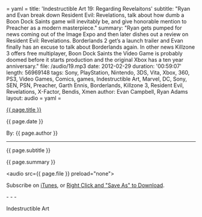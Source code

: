 = yaml =
title: 'Indestructible Art 19: Regarding Revelaitons'
subtitle: "Ryan and Evan break down Resident Evil: Revelations, talk about how dumb a Boon Dock Saints game will inevitably be, and give honorable mention to Preacher as a modern masterpiece."
summary: "Ryan gets pumped for news coming out of the Image Expo and then later dishes out a review on Resident Evil: Revelations. Borderlands 2 get’s a launch trailer and Evan finally has an excuse to talk about Borderlands again. In other news Killzone 3 offers free multiplayer, Boon Dock Saints the Video Game is probably doomed before it starts production and the original Xbox has a ten year anniversary."
file: /audio/19.mp3
date: 2012-02-29
duration: '00:59:07'
length: 56969148
tags: Sony, PlayStation, Nintendo, 3DS, Vita, Xbox, 360, PS3, Video Games, Comics, games, Indestructible Art, Marvel, DC, Sony, SEN, PSN, Preacher, Garth Ennis, Borderlands, Killzone 3, Resident Evil, Revelations, X-Factor, Bendis, Xmen
author: Evan Campbell, Ryan Adams
layout: audio
= yaml =

<a href="{{ page.url }}" class='postTitleLink'><p class='postTitle'>{{ page.title }}</p></a>
<p class='postPublished'>{{ page.date }}</p>
<p class='postAuthor'>By: {{ page.author }}</p>
<hr>
<p class='podcastSummary'>{{ page.subtitle }}</p>

<p class='podcastSummary'>{{ page.summary }}</p>

<audio src={{ page.file }} preload="none"></audio>
<p class='subLinks'>Subscribe on <a href='http://bit.ly/iapodcast'>iTunes</a>, or <a href={{ page.file }}>Right Click and "Save As" to Download</a>.</p>
- - -

Indestructible Art